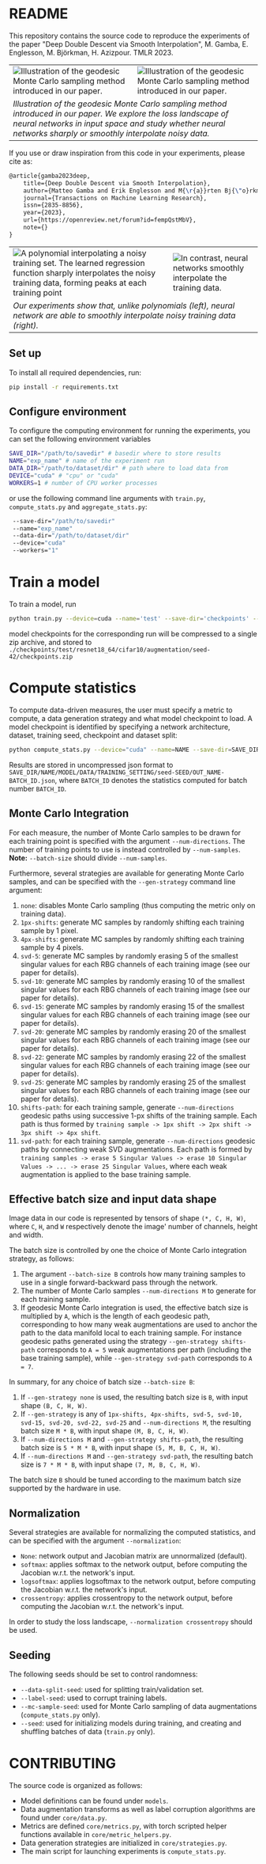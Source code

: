 # README

This repository contains the source code to reproduce the experiments of the paper "Deep Double Descent via Smooth Interpolation", M. Gamba, E. Englesson, M. Björkman, H. Azizpour. TMLR 2023.

<table>
    <tr>
        <td><img alt="Illustration of the geodesic Monte Carlo sampling method introduced in our paper." src="./pics/illustration_wide.png" />
        </td>
        <td><img alt="Illustration of the geodesic Monte Carlo sampling method introduced in our paper." src="./pics/illustration_sharp.png" />
        </td>
    </tr>
    <tr>
        <td colspan="2"> <i>Illustration of the geodesic Monte Carlo sampling method introduced in our paper. We explore the loss landscape of neural networks in input space and study whether neural networks sharply or smoothly interpolate noisy data.</i>
        </td>
    </tr>
</table>

If you use or draw inspiration from this code in your experiments, please cite as:

```latex
@article{gamba2023deep,
    title={Deep Double Descent via Smooth Interpolation},
    author={Matteo Gamba and Erik Englesson and M{\r{a}}rten Bj{\"o}rkman and Hossein Azizpour},
    journal={Transactions on Machine Learning Research},
    issn={2835-8856},
    year={2023},
    url={https://openreview.net/forum?id=fempQstMbV},
    note={}
}
```
<table>
    <tr>
        <td><img alt="A polynomial interpolating a noisy training set. The learned regression function sharply interpolates the noisy training data, forming peaks at each training point" src="./pics/poly-regression.png" title="Polynomial regression" />
        </td>
        <td><img alt="In contrast, neural networks smoothly interpolate the training data." src="./pics/nn-regression.png" title="Neural network regression" />
        </td>
    </tr>
    <tr>
        <td colspan=2> <i>Our experiments show that, unlike polynomials (left), neural network are able to smoothly interpolate noisy training data (right).</i> </td>
    </tr>
</table>


## Set up

To install all required dependencies, run:
```bash
pip install -r requirements.txt
```

## Configure environment

To configure the computing environment for running the experiments, you can set the following environment variables
```bash
SAVE_DIR="/path/to/savedir" # basedir where to store results
NAME="exp_name" # name of the experiment run
DATA_DIR="/path/to/dataset/dir" # path where to load data from
DEVICE="cuda" # "cpu" or "cuda"
WORKERS=1 # number of CPU worker processes
```
or use the following command line arguments with `train.py`, `compute_stats.py` and `aggregate_stats.py`:
```bash
 --save-dir="/path/to/savedir"
 --name="exp_name"
 --data-dir="/path/to/dataset/dir"
 --device="cuda"
 --workers="1"
```

# Train a model

To train a model, run
```bash
python train.py --device=cuda --name='test' --save-dir='checkpoints' --data-dir="./data" --workers=4 --data="cifar10" --model="resnet18_64" --epochs=300 --batch-size=128 --augmentation --seed=42 --train-split=49000 --val-split=1000 --eval-every=10 --optimizer=adam --learning-rate=1e-4
```
model checkpoints for the corresponding run will be compressed to a single zip archive, and stored to `./checkpoints/test/resnet18_64/cifar10/augmentation/seed-42/checkpoints.zip`

# Compute statistics

To compute data-driven measures, the user must specify a metric to compute, a data generation strategy and what model checkpoint to load. A model checkpoint is identified by specifying a network architecture, dataset, training seed, checkpoint and dataset split:
```bash
python compute_stats.py --device="cuda" --name=NAME --save-dir=SAVE_DIR --workers=4 --data-dir=DATA_DIR --data=cifar10 --model=resnet18_64 --augmentation --seed 42 --checkpoints 1 --train-split=49000 --val-split=1000 --gen-strategy="1px-shifts" --normalization crossentropy --num-samples=49000 --batch-size=140 --num-directions=4 --metric=jacobian
```
Results are stored in uncompressed json format to `SAVE_DIR/NAME/MODEL/DATA/TRAINING_SETTING/seed-SEED/OUT_NAME-BATCH_ID.json`, where `BATCH_ID` denotes the statistics computed for batch number `BATCH_ID`.

## Monte Carlo Integration

For each measure, the number of Monte Carlo samples to be drawn for each training point is specified with the argument `--num-directions`. The number of training points to use is instead controlled by `--num-samples`. **Note:** `--batch-size` should divide `--num-samples`.

Furthermore, several strategies are available for generating Monte Carlo samples, and can be specified with the `--gen-strategy` command line argument:

1. `none`: disables Monte Carlo sampling (thus computing the metric only on training data).
2. `1px-shifts`: generate MC samples by randomly shifting each training sample by 1 pixel.
3. `4px-shifts`: generate MC samples by randomly shifting each training sample by 4 pixels.
4. `svd-5`: generate MC samples by randomly erasing 5 of the smallest singular values for each RBG channels of each training image (see our paper for details).
5. `svd-10`: generate MC samples by randomly erasing 10 of the smallest singular values for each RBG channels of each training image (see our paper for details).
6. `svd-15`: generate MC samples by randomly erasing 15 of the smallest singular values for each RBG channels of each training image (see our paper for details).
7. `svd-20`: generate MC samples by randomly erasing 20 of the smallest singular values for each RBG channels of each training image (see our paper for details).
8. `svd-22`: generate MC samples by randomly erasing 22 of the smallest singular values for each RBG channels of each training image (see our paper for details).
9. `svd-25`: generate MC samples by randomly erasing 25 of the smallest singular values for each RBG channels of each training image (see our paper for details).
10. `shifts-path`: for each training sample, generate `--num-directions` geodesic paths using successive 1-px shifts of the training sample. Each path is thus formed by `training sample -> 1px shift -> 2px shift -> 3px shift -> 4px shift`.
11. `svd-path`: for each training sample, generate `--num-directions` geodesic paths by connecting weak SVD augmentations. Each path is formed by `training samples -> erase 5 Singular Values -> erase 10 Singular Values -> ... -> erase 25 Singular Values`, where each weak augmentation is applied to the base training sample.

## Effective batch size and input data shape

Image data in our code is represented by tensors of shape `(*, C, H, W)`, where `C`, `H`, and `W` respectively denote the image' number of channels, height and width.

The batch size is controlled by one the choice of Monte Carlo integration strategy, as follows:

1. The argument `--batch-size B` controls how many training samples to use in a single forward-backward pass through the network.
2. The number of Monte Carlo samples `--num-directions M` to generate for each training sample.
3. If geodesic Monte Carlo integration is used, the effective batch size is multiplied by `A`, which is the length of each geodesic path, corresponding to how many weak augmentations are used to anchor the path to the data manifold local to each training sample. For instance geodesic paths generated using the strategy `--gen-strategy shifts-path` corresponds to `A = 5` weak augmentations per path (including the base training sample), while `--gen-strategy svd-path` corresponds to `A = 7`.

In summary, for any choice of batch size `--batch-size B`:
1. If `--gen-strategy none` is used, the resulting batch size is `B`, with input shape `(B, C, H, W)`.
2. If `--gen-strategy` is any of `1px-shifts, 4px-shifts, svd-5, svd-10, svd-15, svd-20, svd-22, svd-25` and `--num-directions M`, the resulting batch size `M * B`, with input shape `(M, B, C, H, W)`.
3. If `--num-directions M` and `--gen-strategy shifts-path`, the resulting batch size is `5 * M * B`, with input shape `(5, M, B, C, H, W)`.
4. If `--num-directions M` and `--gen-strategy svd-path`, the resulting batch size is `7 * M * B`, with input shape `(7, M, B, C, H, W)`.

The batch size `B` should be tuned according to the maximum batch size supported by the hardware in use.

## Normalization

Several strategies are available for normalizing the computed statistics, and can be specified with the argument `--normalization`:
- `None`: network output and Jacobian matrix are unnormalized (default).
- `softmax`: applies softmax to the network output, before computing the Jacobian w.r.t. the network's input.
- `logsoftmax`: applies logsoftmax to the network output, before computing the Jacobian w.r.t. the network's input.
- `crossentropy`: applies crossentropy to the network output, before computing the Jacobian w.r.t. the network's input.

In order to study the loss landscape, `--normalization crossentropy` should be used.

## Seeding

The following seeds should be set to control randomness:
- `--data-split-seed`: used for splitting train/validation set.
- `--label-seed`: used to corrupt training labels.
- `--mc-sample-seed`: used for Monte Carlo sampling of data augmentations (`compute_stats.py` only).
- `--seed`: used for initializing models during training, and creating and shuffling batches of data (`train.py` only).


# CONTRIBUTING

The source code is organized as follows:
- Model definitions can be found under `models`.
- Data augmentation transforms as well as label corruption algorithms are found under `core/data.py`.
- Metrics are defined `core/metrics.py`, with torch scripted helper functions available in `core/metric_helpers.py`.
- Data generation strategies are initialized in `core/strategies.py`.
- The main script for launching experiments is `compute_stats.py`.
